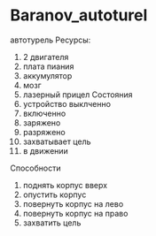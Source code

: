 # Baranov_autoturel
автотурель 
Ресурсы:
1) 2 двигателя
2) плата пиания
3) аккумулятор
4) мозг
5) лазерный прицел
Состояния
1) устройство выклченно
2) включенно
3) заряжено
4) разряжено
5) захватывает цель
6) в движении
   
Способности
1) поднять корпус вверх
2) опустить корпус
3) повернуть корпус на лево
4) повернуть корпус на право
5) захватить цель
